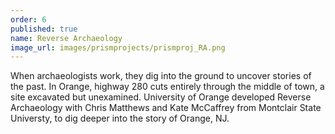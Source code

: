 ```yaml
---
order: 6
published: true
name: Reverse Archaeology
image_url: images/prismprojects/prismproj_RA.png
---
```

When archaeologists work, they dig into the ground to uncover stories of the past. In Orange, highway 280 cuts entirely through the middle of town, a site excavated but unexamined. University of Orange developed Reverse Archaeology with Chris Matthews and Kate McCaffrey from Montclair State Universty, to dig deeper into the story of Orange, NJ.
